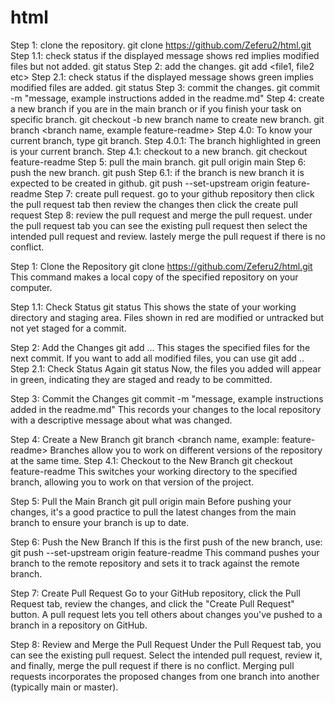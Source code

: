 # html
Step 1: clone the repository. git clone https://github.com/Zeferu2/html.git
Step 1.1: check status if the displayed message shows red implies modified files but not added. git status
Step 2: add the changes. git add <file1, file2 etc>
Step 2.1: check status if the displayed message shows green implies modified files are added. git status
Step 3: commit the changes. git commit -m "message, example instructions added in the readme.md"
Step 4: create a new branch if you are in the main branch or if you finish your task on specific branch. git checkout -b new branch name to create new branch.
git branch <branch name, example feature-readme> 
Step 4.0: To know your current branch, type git branch.
Step 4.0.1: The branch highlighted in green is your current branch.
Step 4.1: checkout to a new branch. git checkout feature-readme
Step 5: pull the main branch. git pull origin main
Step 6: push the new branch. git push 
Step 6.1: if the branch is new branch it is expected to be created in github.  git push --set-upstream origin feature-readme
Step 7: create pull request. go to your github repository then click the pull request tab then review the changes then click the create pull request
Step 8: review the pull request and merge the pull request. under the pull request tab you can see the existing pull request then select the intended pull request and review. lastely merge the pull request if there is no conflict.

Step 1: Clone the Repository
git clone https://github.com/Zeferu2/html.git
This command makes a local copy of the specified repository on your computer.

Step 1.1: Check Status
git status
This shows the state of your working directory and staging area. Files shown in red are modified or untracked but not yet staged for a commit.

Step 2: Add the Changes
git add <file1> <file2> ...
This stages the specified files for the next commit. If you want to add all modified files, you can use git add ..
Step 2.1: Check Status Again
git status
Now, the files you added will appear in green, indicating they are staged and ready to be committed.

Step 3: Commit the Changes
git commit -m "message, example instructions added in the readme.md"
This records your changes to the local repository with a descriptive message about what was changed.

Step 4: Create a New Branch
git branch <branch name, example: feature-readme>
Branches allow you to work on different versions of the repository at the same time.
Step 4.1: Checkout to the New Branch
git checkout feature-readme
This switches your working directory to the specified branch, allowing you to work on that version of the project.

Step 5: Pull the Main Branch
git pull origin main
Before pushing your changes, it's a good practice to pull the latest changes from the main branch to ensure your branch is up to date.

Step 6: Push the New Branch
If this is the first push of the new branch, use:
git push --set-upstream origin feature-readme
This command pushes your branch to the remote repository and sets it to track against the remote branch.

Step 7: Create Pull Request
Go to your GitHub repository, click the Pull Request tab, review the changes, and click the "Create Pull Request" button.
A pull request lets you tell others about changes you've pushed to a branch in a repository on GitHub.

Step 8: Review and Merge the Pull Request
Under the Pull Request tab, you can see the existing pull request. Select the intended pull request, review it, and finally, merge the pull request if there is no conflict.
Merging pull requests incorporates the proposed changes from one branch into another (typically main or master).